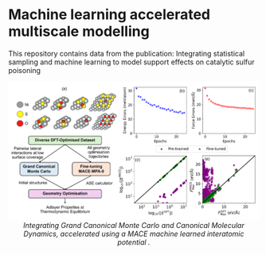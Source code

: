 # Machine learning accelerated multiscale modelling
This repository contains data from the publication: Integrating statistical sampling and machine learning to model support effects on catalytic sulfur poisoning

<p align="center">
  <img src="Overview.png" width="800" />
  <br>
  <em>Integrating Grand Canonical Monte Carlo and Canonical Molecular Dynamics, accelerated using a MACE machine learned interatomic potential .</em>
</p>

